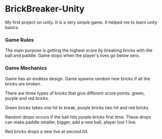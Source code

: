# BrickBreaker-Unity
My first project on unity. It is a very simple game. It helped me to learn unity basics.


### Game Rules
The main purpose is getting the highest score by breaking bricks with the ball and paddle. 
Game stops when the player's lives go below zero.


### Game Mechanics
Game has an endless design. Game spawns random new bricks if all the bricks are broken.

There are three types of bricks that give different score points: green, purple and red bricks.

Green bricks takes one hit to break, purple bricks two hit and red bricks 

Random drops occurs if the ball hits purple bricks first time. 
These drops can make paddle smaller, bigger, add a new ball, player lost 1 live.

Red bricks drops a new live at second hit.
